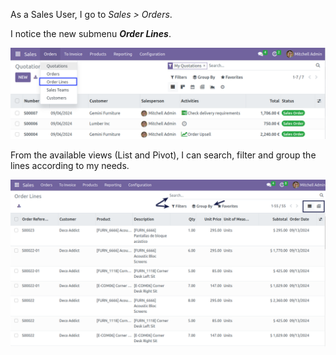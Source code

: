 As a Sales User, I go to *Sales > Orders*.

I notice the new submenu ***Order Lines***.

![Sales Order Lines Menu](../static/description/sale_order_line_menu.png)

From the available views (List and Pivot), I can search, filter and group the lines according to my needs.

![Sales Order Lines](../static/description/sales_order_lines.png)
